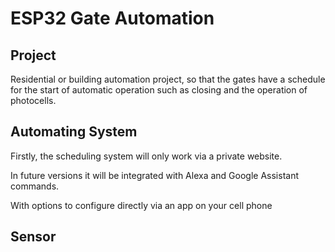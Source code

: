 # ESP32 Gate Automation
## Project

  Residential or building automation project, so that the gates have a schedule for the start of automatic operation such as closing and the operation of photocells.

## Automating System

  Firstly, the scheduling system will only work via a private website.

In future versions it will be integrated with Alexa and Google Assistant commands.

With options to configure directly via an app on your cell phone

## Sensor
